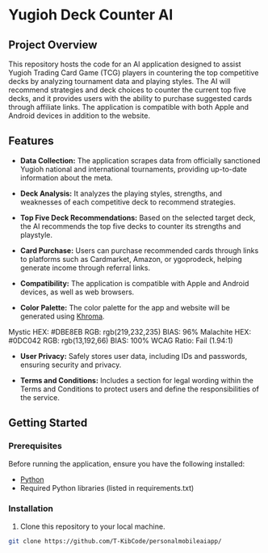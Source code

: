 # Yugioh Deck Counter AI

## Project Overview

This repository hosts the code for an AI application designed to assist Yugioh Trading Card Game (TCG) players in countering the top competitive decks by analyzing tournament data and playing styles. The AI will recommend strategies and deck choices to counter the current top five decks, and it provides users with the ability to purchase suggested cards through affiliate links. The application is compatible with both Apple and Android devices in addition to the website.

## Features

- **Data Collection:** The application scrapes data from officially sanctioned Yugioh national and international tournaments, providing up-to-date information about the meta.

- **Deck Analysis:** It analyzes the playing styles, strengths, and weaknesses of each competitive deck to recommend strategies.

- **Top Five Deck Recommendations:** Based on the selected target deck, the AI recommends the top five decks to counter its strengths and playstyle.

- **Card Purchase:** Users can purchase recommended cards through links to platforms such as Cardmarket, Amazon, or ygoprodeck, helping generate income through referral links.

- **Compatibility:** The application is compatible with Apple and Android devices, as well as web browsers.

- **Color Palette:** The color palette for the app and website will be generated using [Khroma](https://www.khroma.co/generator).

  
Mystic
HEX: #DBE8EB
RGB: rgb(219,232,235)
BIAS: 96%
Malachite
HEX: #0DC042
RGB: rgb(13,192,66)
BIAS: 100%
WCAG Ratio: Fail (1.94:1)

- **User Privacy:** Safely stores user data, including IDs and passwords, ensuring security and privacy.

- **Terms and Conditions:** Includes a section for legal wording within the Terms and Conditions to protect users and define the responsibilities of the service.

## Getting Started

### Prerequisites

Before running the application, ensure you have the following installed:

- [Python](https://www.python.org/downloads/)
- Required Python libraries (listed in requirements.txt)

### Installation

1. Clone this repository to your local machine.

```bash
git clone https://github.com/T-KibCode/personalmobileaiapp/
